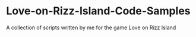 # Love-on-Rizz-Island-Code-Samples
A collection of scripts written by me for the game Love on Rizz Island
